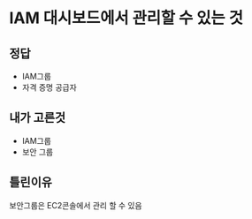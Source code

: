 # IAM 대시보드에서 관리할 수 있는 것

## 정답
- IAM그룹
- 자격 증명 공급자

## 내가 고른것
- IAM그룹
- 보안 그룹

## 틀린이유
보안그룹은 EC2콘솔에서 관리 할 수 있음

